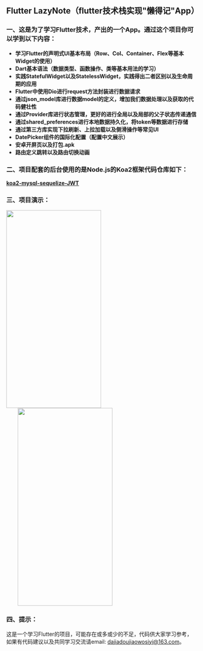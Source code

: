 ## Flutter LazyNote（flutter技术栈实现"懒得记"App）
### 一、这是为了学习Flutter技术，产出的一个App。通过这个项目你可以学到以下内容：
- **学习Flutter的声明式UI基本布局（Row、Col、Container、Flex等基本Widget的使用）**
- **Dart基本语法（数据类型、函数操作、类等基本用法的学习）**
- **实践StatefulWidget以及StatelessWidget，实践得出二者区别以及生命周期的应用**
- **Flutter中使用Dio进行request方法封装进行数据请求**
- **通过json_model库进行数据model的定义，增加我们数据处理以及获取的代码健壮性**
- **通过Provider库进行状态管理，更好的进行全局以及局部的父子状态传递通信**
- **通过shared_preferences进行本地数据持久化，将token等数据进行存储**
- **通过第三方库实现下拉刷新、上拉加载以及侧滑操作等常见UI**
- **DatePicker组件的国际化配置（配置中文展示）**
- **安卓开屏页以及打包.apk**
- **路由定义跳转以及路由切换动画**



### 二、项目配套的后台使用的是Node.js的Koa2框架代码仓库如下：
**[koa2-mysql-sequelize-JWT](https://github.com/ruralist-siyi/koa2-mysql-sequelize-JWT)**



### 三、项目演示：
 <img src="https://github.com/ruralist-siyi/flutter-lazyNote/blob/master/images/flutter-gif1.gif" width="250" height="520"/> <img src="https://github.com/ruralist-siyi/flutter-lazyNote/blob/master/images/flutter-gif2.gif" width="250" height="520" style="margin-left: 30px;"/>



### 四、提示：
这是一个学习Flutter的项目，可能存在或多或少的不足，代码供大家学习参考，如果有代码建议以及共同学习交流请email: dajiadoujiaowosiyi@163.com。
